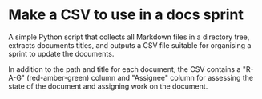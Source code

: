 # Make a CSV to use in a docs sprint

A simple Python script that collects all Markdown files in a directory tree, extracts documents titles, and outputs a CSV file suitable for organising a sprint to update the documents.

In addition to the path and title for each document, the CSV contains a "R-A-G" (red-amber-green) column and "Assignee" column for assessing the state of the document and assigning work on the document.